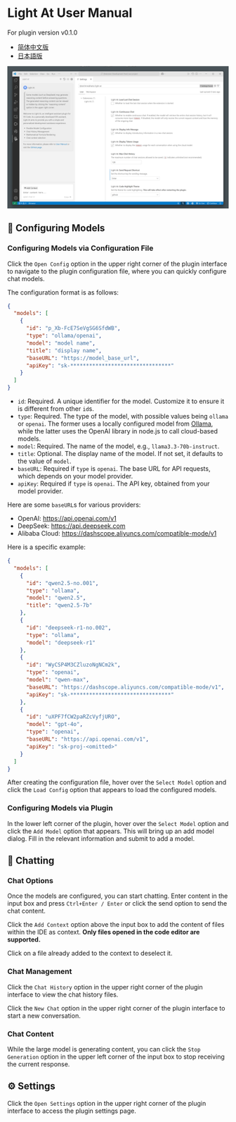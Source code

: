 # Light At User Manual

For plugin version v0.1.0

- [简体中文版](user-manual_zh-cn.md)
- [日本語版](user-manual_ja.md)

![](img/01.png)

## 📝 Configuring Models

### Configuring Models via Configuration File

Click the `Open Config` option in the upper right corner of the plugin interface to navigate to the plugin configuration file, where you can quickly configure chat models.

The configuration format is as follows:

```json
{
  "models": [
    {
      "id": "p_Xb-FcE7SeVgSG6SfdWB",
      "type": "ollama/openai",
      "model": "model name",
      "title": "display name",
      "baseURL": "https://model_base_url",
      "apiKey": "sk-********************************"
    }
  ]
}
```
- `id`: Required. A unique identifier for the model. Customize it to ensure it is different from other `id`s.
- `type`: Required. The type of the model, with possible values being `ollama` or `openai`. The former uses a locally configured model from [Ollama](https://github.com/ollama/ollama), while the latter uses the OpenAI library in node.js to call cloud-based models.
- `model`: Required. The name of the model, e.g., `llama3.3-70b-instruct`.
- `title`: Optional. The display name of the model. If not set, it defaults to the value of `model`.
- `baseURL`: Required if `type` is `openai`. The base URL for API requests, which depends on your model provider.
- `apiKey`: Required if `type` is `openai`. The API key, obtained from your model provider.

Here are some `baseURL`s for various providers:
- OpenAI: https://api.openai.com/v1
- DeepSeek: https://api.deepseek.com
- Alibaba Cloud: https://dashscope.aliyuncs.com/compatible-mode/v1

Here is a specific example:

```json
{
  "models": [
    {
      "id": "qwen2.5-no.001",
      "type": "ollama",
      "model": "qwen2.5",
      "title": "qwen2.5-7b"
    },
    {
      "id": "deepseek-r1-no.002",
      "type": "ollama",
      "model": "deepseek-r1"
    },
    {
      "id": "WyCSP4M3CZluzoNgNCm2k",
      "type": "openai",
      "model": "qwen-max",
      "baseURL": "https://dashscope.aliyuncs.com/compatible-mode/v1",
      "apiKey": "sk-********************************"
    },
    {
      "id": "uXPF7fCW2paRZcVyfjURO",
      "model": "gpt-4o",
      "type": "openai",
      "baseURL": "https://api.openai.com/v1",
      "apiKey": "sk-proj-<omitted>"
    }
  ]
}
```

After creating the configuration file, hover over the `Select Model` option and click the `Load Config` option that appears to load the configured models.

### Configuring Models via Plugin

In the lower left corner of the plugin, hover over the `Select Model` option and click the `Add Model` option that appears. This will bring up an add model dialog. Fill in the relevant information and submit to add a model.

## 💬 Chatting

### Chat Options

Once the models are configured, you can start chatting. Enter content in the input box and press `Ctrl+Enter / Enter` or click the send option to send the chat content.

Click the `Add Context` option above the input box to add the content of files within the IDE as context. **Only files opened in the code editor are supported.**

Click on a file already added to the context to deselect it.

### Chat Management

Click the `Chat History` option in the upper right corner of the plugin interface to view the chat history files.

Click the `New Chat` option in the upper right corner of the plugin interface to start a new conversation.

### Chat Content

While the large model is generating content, you can click the `Stop Generation` option in the upper left corner of the input box to stop receiving the current response.

## ⚙️ Settings

Click the `Open Settings` option in the upper right corner of the plugin interface to access the plugin settings page.